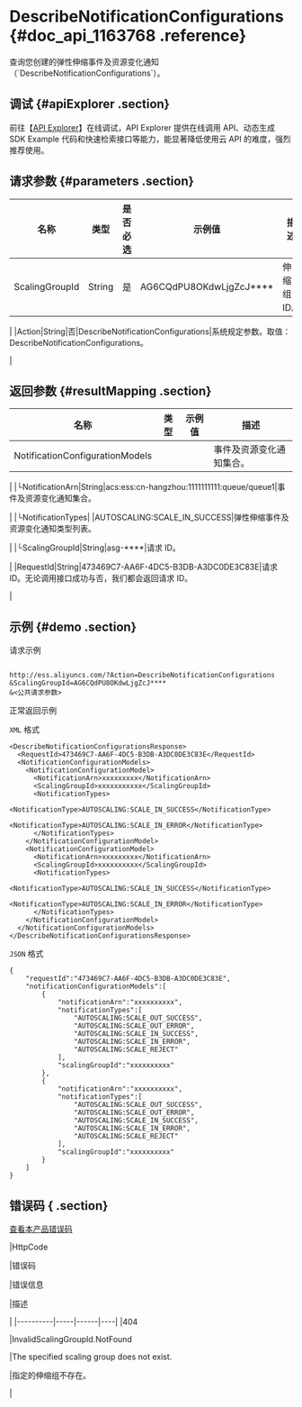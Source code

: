 # DescribeNotificationConfigurations {#doc_api_1163768 .reference}

查询您创建的弹性伸缩事件及资源变化通知（\`DescribeNotificationConfigurations\`）。

## 调试 {#apiExplorer .section}

前往【[API Explorer](https://api.aliyun.com/#product=Ess&api=DescribeNotificationConfigurations)】在线调试，API Explorer 提供在线调用 API、动态生成 SDK Example 代码和快速检索接口等能力，能显著降低使用云 API 的难度，强烈推荐使用。

## 请求参数 {#parameters .section}

|名称|类型|是否必选|示例值|描述|
|--|--|----|---|--|
|ScalingGroupId|String|是|AG6CQdPU8OKdwLjgZcJ\*\*\*\*|伸缩组 ID。

 |
|Action|String|否|DescribeNotificationConfigurations|系统规定参数。取值：DescribeNotificationConfigurations。

 |

## 返回参数 {#resultMapping .section}

|名称|类型|示例值|描述|
|--|--|---|--|
|NotificationConfigurationModels| | |事件及资源变化通知集合。

 |
|└NotificationArn|String|acs:ess:cn-hangzhou:1111111111:queue/queue1|事件及资源变化通知集合。

 |
|└NotificationTypes| |AUTOSCALING:SCALE\_IN\_SUCCESS|弹性伸缩事件及资源变化通知类型列表。

 |
|└ScalingGroupId|String|asg-\*\*\*\*|请求 ID。

 |
|RequestId|String|473469C7-AA6F-4DC5-B3DB-A3DC0DE3C83E|请求 ID。无论调用接口成功与否，我们都会返回请求 ID。

 |

## 示例 {#demo .section}

请求示例

``` {#request_demo}

http://ess.aliyuncs.com/?Action=DescribeNotificationConfigurations
&ScalingGroupId=AG6CQdPU8OKdwLjgZcJ****
&<公共请求参数>

```

正常返回示例

`XML` 格式

``` {#xml_return_success_demo}
<DescribeNotificationConfigurationsResponse>
  <RequestId>473469C7-AA6F-4DC5-B3DB-A3DC0DE3C83E</RequestId>
  <NotificationConfigurationModels>
    <NotificationConfigurationModel>
      <NotificationArn>xxxxxxxxx</NotificationArn>
      <ScalingGroupId>xxxxxxxxxxx</ScalingGroupId>
      <NotificationTypes>
        <NotificationType>AUTOSCALING:SCALE_IN_SUCCESS</NotificationType>
        <NotificationType>AUTOSCALING:SCALE_IN_ERROR</NotificationType>
      </NotificationTypes>
    </NotificationConfigurationModel>
    <NotificationConfigurationModel>
      <NotificationArn>xxxxxxxxx</NotificationArn>
      <ScalingGroupId>xxxxxxxxxx</ScalingGroupId>
      <NotificationTypes>
        <NotificationType>AUTOSCALING:SCALE_IN_SUCCESS</NotificationType>
        <NotificationType>AUTOSCALING:SCALE_IN_ERROR</NotificationType>
      </NotificationTypes>
    </NotificationConfigurationModel>
  </NotificationConfigurationModels>
</DescribeNotificationConfigurationsResponse>

```

`JSON` 格式

``` {#json_return_success_demo}
{
	"requestId":"473469C7-AA6F-4DC5-B3DB-A3DC0DE3C83E",
	"notificationConfigurationModels":[
		{
			"notificationArn":"xxxxxxxxxx",
			"notificationTypes":[
				"AUTOSCALING:SCALE_OUT_SUCCESS",
				"AUTOSCALING:SCALE_OUT_ERROR",
				"AUTOSCALING:SCALE_IN_SUCCESS",
				"AUTOSCALING:SCALE_IN_ERROR",
				"AUTOSCALING:SCALE_REJECT"
			],
			"scalingGroupId":"xxxxxxxxxx"
		},
		{
			"notificationArn":"xxxxxxxxxx",
			"notificationTypes":[
				"AUTOSCALING:SCALE_OUT_SUCCESS",
				"AUTOSCALING:SCALE_OUT_ERROR",
				"AUTOSCALING:SCALE_IN_SUCCESS",
				"AUTOSCALING:SCALE_IN_ERROR",
				"AUTOSCALING:SCALE_REJECT"
			],
			"scalingGroupId":"xxxxxxxxxx"
		}
	]
}
```

## 错误码 { .section}

[查看本产品错误码](https://error-center.aliyun.com/status/product/Ess)

|HttpCode

|错误码

|错误信息

|描述

|
|----------|-----|------|----|
|404

|InvalidScalingGroupId.NotFound

|The specified scaling group does not exist.

|指定的伸缩组不存在。

|

